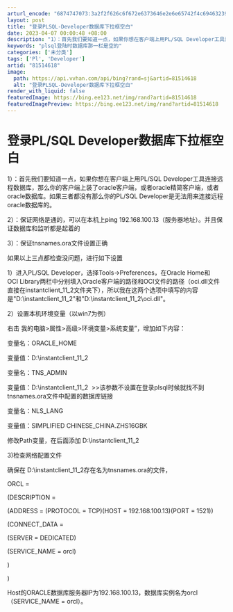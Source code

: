 ```yaml
---
arturl_encode: "6874747073:3a2f2f626c6f672e6373646e2e6e65742f4c69463239313033:2f61727469636c652f64657461696c732f3831353134363138"
layout: post
title: "登录PLSQL-Developer数据库下拉框空白"
date: 2023-04-07 00:00:48 +08:00
description: "1）：首先我们要知道一点，如果你想在客户端上用PL/SQL Developer工具连接远程数据库，那"
keywords: "plsql登陆时数据库那一栏是空的"
categories: ['未分类']
tags: ['Pl', 'Developer']
artid: "81514618"
image:
  path: https://api.vvhan.com/api/bing?rand=sj&artid=81514618
  alt: "登录PLSQL-Developer数据库下拉框空白"
render_with_liquid: false
featuredImage: https://bing.ee123.net/img/rand?artid=81514618
featuredImagePreview: https://bing.ee123.net/img/rand?artid=81514618
---
```


# 登录PL/SQL Developer数据库下拉框空白

1）：首先我们要知道一点，如果你想在客户端上用PL/SQL Developer工具连接远程数据库，那么你的客户端上装了oracle客户端，或者oracle精简客户端，或者oracle数据库。如果三者都没有那么你的PL/SQL Developer是无法用来连接远程oracle数据库的。

2）：保证网络是通的，可以在本机上ping 192.168.100.13（服务器地址）。并且保证数据库和监听都是起着的

3）：保证tnsnames.ora文件设置正确

如果以上三点都检查没问题，进行如下设置

1）进入PL/SQL Developer，选择Tools->Preferences，在Oracle Home和OCI Library两栏中分别填入Oracle客户端的路径和OCI文件的路径（oci.dll文件直接在instantclient\_11\_2文件夹下），所以我在这两个选项中填写的内容是"D:\instantclient\_11\_2"和"D:\instantclient\_11\_2\oci.dll"。

2）设置本机环境变量（以win7为例）

右击 我的电脑>属性>高级>环境变量>系统变量”，增加如下内容：
  
变量名：ORACLE\_HOME
  
变量值：D:\instantclient\_11\_2
  
变量名：TNS\_ADMIN
  
变量值：D:\instantclient\_11\_2  >>该参数不设置在登录plsql时候就找不到tnsnames.ora文件中配置的数据库链接
  
变量名：NLS\_LANG
  
变量值：SIMPLIFIED CHINESE\_CHINA.ZHS16GBK
  
修改Path变量，在后面添加 D:\instantclient\_11\_2
  
3)检查网络配置文件
  
确保在 D:\instantclient\_11\_2存在名为tnsnames.ora的文件，
  
ORCL =
  
(DESCRIPTION =
  
(ADDRESS = (PROTOCOL = TCP)(HOST = 192.168.100.13)(PORT = 1521))
  
(CONNECT\_DATA =
  
(SERVER = DEDICATED)
  
(SERVICE\_NAME = orcl)
  
)
  
)
  
Host的ORACLE数据库服务器IP为192.168.100.13，数据库实例名为orcl（SERVICE\_NAME = orcl）。